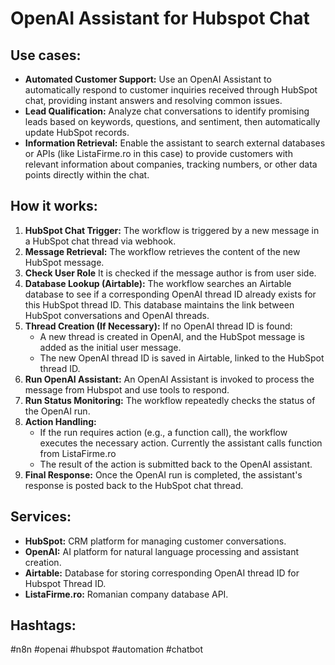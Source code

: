 # OpenAI Assistant for Hubspot Chat

## Use cases:

- **Automated Customer Support:**  Use an OpenAI Assistant to automatically respond to customer inquiries received through HubSpot chat, providing instant answers and resolving common issues.
- **Lead Qualification:**  Analyze chat conversations to identify promising leads based on keywords, questions, and sentiment, then automatically update HubSpot records.
- **Information Retrieval:**  Enable the assistant to search external databases or APIs (like ListaFirme.ro in this case) to provide customers with relevant information about companies, tracking numbers, or other data points directly within the chat.

## How it works:

1.  **HubSpot Chat Trigger:** The workflow is triggered by a new message in a HubSpot chat thread via webhook.
2.  **Message Retrieval:** The workflow retrieves the content of the new HubSpot message.
3.  **Check User Role** It is checked if the message author is from user side.
4.  **Database Lookup (Airtable):** The workflow searches an Airtable database to see if a corresponding OpenAI thread ID already exists for this HubSpot thread ID. This database maintains the link between HubSpot conversations and OpenAI threads.
5.  **Thread Creation (If Necessary):** If no OpenAI thread ID is found:
    *   A new thread is created in OpenAI, and the HubSpot message is added as the initial user message.
    *   The new OpenAI thread ID is saved in Airtable, linked to the HubSpot thread ID.
6.  **Run OpenAI Assistant:**  An OpenAI Assistant is invoked to process the message from Hubspot and use tools to respond.
7.  **Run Status Monitoring:** The workflow repeatedly checks the status of the OpenAI run.
8.  **Action Handling:**
    *   If the run requires action (e.g., a function call), the workflow executes the necessary action. Currently the assistant calls function from ListaFirme.ro
    *   The result of the action is submitted back to the OpenAI assistant.
9.  **Final Response:** Once the OpenAI run is completed, the assistant's response is posted back to the HubSpot chat thread.

## Services:

-   **HubSpot:** CRM platform for managing customer conversations.
-   **OpenAI:** AI platform for natural language processing and assistant creation.
-   **Airtable:** Database for storing corresponding OpenAI thread ID for Hubspot Thread ID.
-   **ListaFirme.ro:** Romanian company database API.

## Hashtags:

#n8n #openai #hubspot #automation #chatbot
